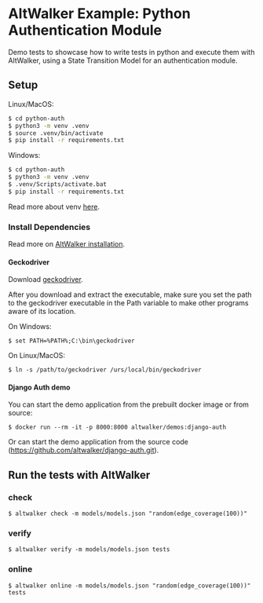 # AltWalker Example: Python Authentication Module

Demo tests to showcase how to write tests in python and execute them with AltWalker, using a State Transition Model for an authentication module.

## Setup

Linux/MacOS:

```bash
$ cd python-auth
$ python3 -m venv .venv
$ source .venv/bin/activate
$ pip install -r requirements.txt
```

Windows:

```bash
$ cd python-auth
$ python3 -m venv .venv
$ .venv/Scripts/activate.bat
$ pip install -r requirements.txt
```

Read more about venv [here](https://docs.python.org/3/library/venv.html).

### Install Dependencies

Read more on [AltWalker installation](https://altwalker.github.io/altwalker/installation.html).

#### Geckodriver

Download [geckodriver](https://github.com/mozilla/geckodriver/releases).

After you download and extract the executable, make sure you set the path to the geckodriver executable in the Path variable to make other programs aware of its location.

On Windows:

```
$ set PATH=%PATH%;C:\bin\geckodriver
```

On Linux/MacOS:

```
$ ln -s /path/to/geckodriver /urs/local/bin/geckodriver
```

#### Django Auth demo

You can start the demo application from the prebuilt docker image or from source:

```
$ docker run --rm -it -p 8000:8000 altwalker/demos:django-auth
```

Or can start the demo application from the source code (https://github.com/altwalker/django-auth.git).


## Run the tests with AltWalker

### check

```
$ altwalker check -m models/models.json "random(edge_coverage(100))"
```

### verify

```
$ altwalker verify -m models/models.json tests
```

### online

```
$ altwalker online -m models/models.json "random(edge_coverage(100))" tests
```